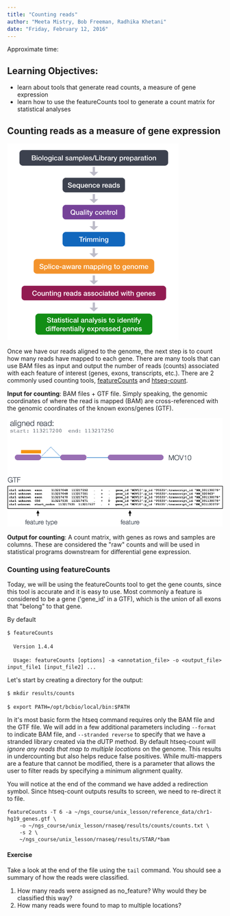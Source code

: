 ```yaml
---
title: "Counting reads"
author: "Meeta Mistry, Bob Freeman, Radhika Khetani"
date: "Friday, February 12, 2016"
---
```


Approximate time: 

## Learning Objectives:

* learn about tools that generate read counts, a measure of gene expression
* learn how to use the featureCounts tool to generate a count matrix for statistical analyses

## Counting reads as a measure of gene expression
<img src="../img/rnaseq_workflow.png" width="400">

Once we have our reads aligned to the genome, the next step is to count how many reads have mapped to each gene. There are many tools that can use BAM files as input and output the number of reads (counts) associated with each feature of interest (genes, exons, transcripts, etc.). There are 2 commonly used counting tools, [featureCounts](http://bioinf.wehi.edu.au/featureCounts/) and [htseq-count](http://www-huber.embl.de/users/anders/HTSeq/doc/count.html). 

**Input for counting**: BAM files + GTF file.
Simply speaking, the genomic coordinates of where the read is mapped (BAM) are cross-referenced with the genomic coordinates of the known exons/genes (GTF).

<img src="../img/count-fig1.png" width="600">

**Output for counting**: A count matrix, with genes as rows and samples are columns. These are considered the "raw" counts and will be used in statistical programs downstream for differential gene expression.

### Counting using featureCounts
Today, we will be using the featureCounts tool to get the gene counts, since this tool is accurate and it is easy to use. Most commonly a feature is considered to be a gene ('gene_id' in a GTF), which is the union of all exons that "belong" to that gene.

By default

	
	$ featureCounts 

	  Version 1.4.4

	  Usage: featureCounts [options] -a <annotation_file> -o <output_file> input_file1 [input_file2] ... 



Let's start by creating a directory for the output:

	$ mkdir results/counts

	$ export PATH=/opt/bcbio/local/bin:$PATH


In it's most basic form the htseq command requires only the BAM file and the GTF file. We will add in a few additional parameters including `--format` to indicate BAM file, and `--stranded reverse` to specify that we have a stranded library created via the dUTP method. By default htseq-count will _ignore any reads that map to multiple locations_ on the genome. This results in undercounting but also helps reduce false positives. While multi-mappers are a feature that cannot be modified, there is a parameter that allows the user to filter reads by specifying a minimum alignment quality. 

You will notice at the end of the command we have added a redirection symbol. Since htseq-count outputs results to screen, we need to re-direct it to file.

	featureCounts -T 6 -a ~/ngs_course/unix_lesson/reference_data/chr1-hg19_genes.gtf \
		-o ~/ngs_course/unix_lesson/rnaseq/results/counts/counts.txt \
		-s 2 \
		~/ngs_course/unix_lesson/rnaseq/results/STAR/*bam


#### Exercise
Take a look at the end of the file using the `tail` command. You should see a summary of how the reads were classified. 

1. How many reads were assigned as no_feature? Why would they be classified this way?
2. How many reads were found to map to multiple locations?






